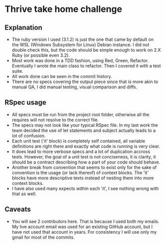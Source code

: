 # Thrive take home challenge

## Explanation

- The ruby version I used (3.1.2) is just the one that came by default on the WSL (Windows Subsystem for Linux) Debian instance. I did not double check this, but the code should be simple enough to work on 2.X Ruby (or possible even 3.2).
- Most work was done in a TDD fashion, using Red, Green, Refactor. Eventually I wrote the main class to refactor. Then I covered it with a test suite.
- All work done can be seen in the commit history.
- There are no specs covering the output piece since that is more akin to manual QA, I did manual testing, visual comparison and diffs.

## RSpec usage

- All specs must be run from the project root folder, otherwise all the requires will not resolve to the correct file.
- The specs may not look like your typical RSpec file. In my last work the team decided the use of let statements and subject actually leads to a lot of confusion.
- Each unit test ('it' block) is completely self contained, all variable definitions are right there and exactly what code is running is very clear.
- It does lead to more verbose specs and a lot of duplication accross tests. However, the goal of a unit test is not conciseness, it is clarity, it should be a contract describing how a part of your code should behave.
- Another break from convention that seems to exist only for the sake of convention is the usage (or lack thereof) of context blocks. The 'it' blocks have more descriptive texts instead of nesting them into more context blocks.
- I have also used many expects within each 'it', I see nothing wrong with that as well.

## Caveats

- You will see 2 contributors here. That is because I used both my emails. My live account email was used for an existing GitHub account, but I have not used that account in years. For consistency I will use only my gmail for most of the commits.
